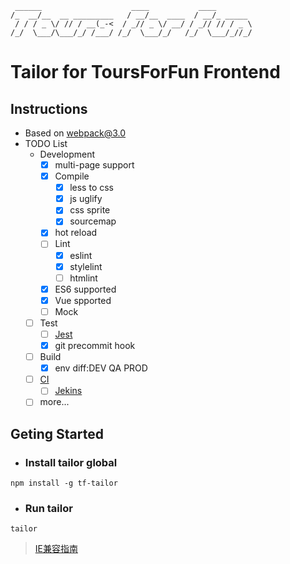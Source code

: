```
 ______                    ____           ____
/_  __/__  __ _________   / __/__  ____  / __/_ _____
 / / / _ \/ // / __(_-<  / _// _ \/ __/ / _// // / _ \
/_/  \___/\___/_/ /___/ /_/  \___/_/   /_/  \___/_//_/
```

# Tailor for ToursForFun Frontend

## Instructions
- Based on webpack@3.0
- TODO List
	- Development
		- [x] multi-page support
		- [x] Compile
			- [x] less to css
			- [x] js uglify
			- [x] css sprite
			- [x] sourcemap
		- [x] hot reload
		- [ ] Lint
			- [x] eslint
			- [x] stylelint
			- [ ] htmlint
		- [x] ES6 supported
		- [x] Vue spported
		- [ ] Mock
	- [ ] Test
		- [ ] [Jest](http://facebook.github.io/jest/docs/zh-Hans/getting-started.html)
		- [x] git precommit hook
	- [ ] Build
		- [x] env diff:DEV QA PROD
	- [ ] [CI](https://zhuanlan.zhihu.com/p/26701038)
		- [ ] [Jekins](https://www.liaoxuefeng.com/article/001463233913442cdb2d1bd1b1b42e3b0b29eb1ba736c5e000)
	- [ ] more...

## Geting Started
- ### Install tailor global

```
npm install -g tf-tailor
```

- ### Run tailor

```
tailor
```

> [IE兼容指南](http://www.zuojj.com/archives/2157.html)
